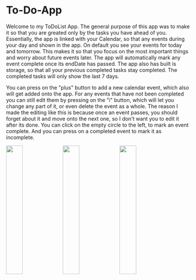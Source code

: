 # To-Do-App

Welcome to my ToDoList App. The general purpose of this app was to make it so that you are greated only by the tasks you have ahead of you.
Essentially, the app is linked with your Calendar, so that any events during your day and shown in the app. On default you see your events for today and tomorrow. This makes it so that you focus on the most important things and worry about future events later. The app will automatically mark any event complete once its endDate has passed. The app also has built is storage, so that all your previous completed tasks stay completed. The completed tasks will only show the last 7 days. 

You can press on the "plus" button to add a new calendar event, which also will get added onto the app. For any events that have not been completed you can still edit them by pressing on the "i" button, which will let you change any part of it, or even delete the event as a whole. The reason I made the editing like this is because once an event passes, you should forget about it and move onto the next one, so I don't want you to edit it after its done.
You can click on the empty circle to the left, to mark an event complete. And you can press on a completed event to mark it as incomplete.


<p float="left">
  <img src="https://user-images.githubusercontent.com/107354647/193964240-c3fdba84-a876-4358-919e-f7034b70ae66.png" width="30%" />
  <img src="https://user-images.githubusercontent.com/107354647/193964287-c2ed8148-f1af-48e7-b034-4531189817e5.png" width="30%" /> 
  <img src="https://user-images.githubusercontent.com/107354647/193964288-951687dc-ffee-4b71-825c-cbc4ba53e362.png" width="30%" /> 
</p>
